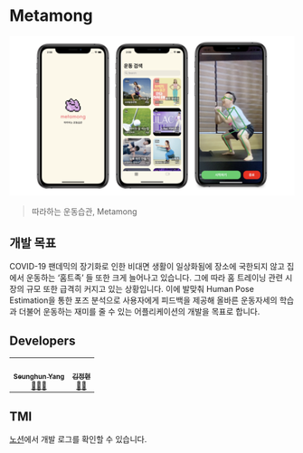 # Metamong
![이미지](./screenshots/appearance.png)
> 따라하는 운동습관, Metamong

## 개발 목표
COVID-19 팬데믹의 장기화로 인한 비대면 생활이 일상화됨에 장소에 국한되지 않고 집에서 운동하는 ‘홈트족’ 들 또한 크게 늘어나고 있습니다. 그에 따라 홈 트레이닝 관련 시장의 규모 또한 급격히 커지고 있는 상황입니다. 이에 발맞춰 Human Pose Estimation을 통한 포즈 분석으로 사용자에게 피드백을 제공해 올바른 운동자세의 학습과 더불어 운동하는 재미를 줄 수 있는 어플리케이션의 개발을 목표로 합니다.

## Developers
<table>
  <tr>
    <td align="center"><a href="https://github.com/Yabby1997"><img src="https://avatars.githubusercontent.com/yabby1997" width="100px;" alt=""/><br /><sub><b>Seunghun Yang</b></sub></a><br /><a href="https://github.com/ProjectMetamong/PoC-iOS-Application/commits?author=yabby1997" title="commits">🧑‍💻</a><a href="https://www.notion.so/yabby/Metamong-c0a9b8f83cd84e1db819d8eb18f1a549" title="notion">📕</a></td>
    <td align="center"><a href="https://github.com/colories"><img src="https://avatars.githubusercontent.com/colories" width="100px;" alt=""/><br /><sub><b>김정현</b></sub></a><br /><a href="https://github.com/ProjectMetamong/PoC-iOS-Application/commits?author=colories" title="commits">🧑‍💻</a></td>
  </tr>
</table>


## TMI
[노션](https://www.notion.so/yabby/Metamong-c0a9b8f83cd84e1db819d8eb18f1a549)에서 개발 로그를 확인할 수 있습니다.
